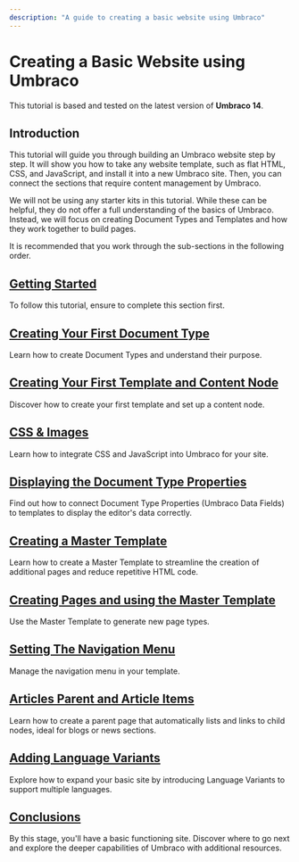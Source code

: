 ```yaml
---
description: "A guide to creating a basic website using Umbraco"
---
```

# Creating a Basic Website using Umbraco

This tutorial is based and tested on the latest version of **Umbraco 14**.

## Introduction

This tutorial will guide you through building an Umbraco website step by step. It will show you how to take any website template, such as flat HTML, CSS, and JavaScript, and install it into a new Umbraco site. Then, you can connect the sections that require content management by Umbraco.

We will not be using any starter kits in this tutorial. While these can be helpful, they do not offer a full understanding of the basics of Umbraco. Instead, we will focus on creating Document Types and Templates and how they work together to build pages.

It is recommended that you work through the sub-sections in the following order.

## [Getting Started](getting-started.md)

To follow this tutorial, ensure to complete this section first.

## [Creating Your First Document Type](document-types.md)

Learn how to create Document Types and understand their purpose.

## [Creating Your First Template and Content Node](creating-your-first-template-and-content-node.md)

Discover how to create your first template and set up a content node.

## [CSS & Images](css-and-images.md)

Learn how to integrate CSS and JavaScript into Umbraco for your site.

## [Displaying the Document Type Properties](displaying-the-document-type-properties.md)

Find out how to connect Document Type Properties (Umbraco Data Fields) to templates to display the editor's data correctly.

## [Creating a Master Template](creating-master-template-part-1.md)

Learn how to create a Master Template to streamline the creation of additional pages and reduce repetitive HTML code.

## [Creating Pages and using the Master Template](creating-master-template-part-2.md)

Use the Master Template to generate new page types.

## [Setting The Navigation Menu](setting-the-navigation-menu.md)

Manage the navigation menu in your template.

## [Articles Parent and Article Items](article-parent-and-article-items.md)

Learn how to create a parent page that automatically lists and links to child nodes, ideal for blogs or news sections.

## [Adding Language Variants](adding-language-variants.md)

Explore how to expand your basic site by introducing Language Variants to support multiple languages.

## [Conclusions](conclusion.md)

By this stage, you'll have a basic functioning site. Discover where to go next and explore the deeper capabilities of Umbraco with additional resources.
